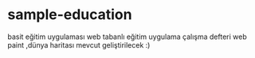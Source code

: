 # sample-education
basit eğitim uygulaması
web tabanlı eğitim uygulama  çalışma defteri 
web paint ,dünya haritası mevcut 
geliştirilecek :)
